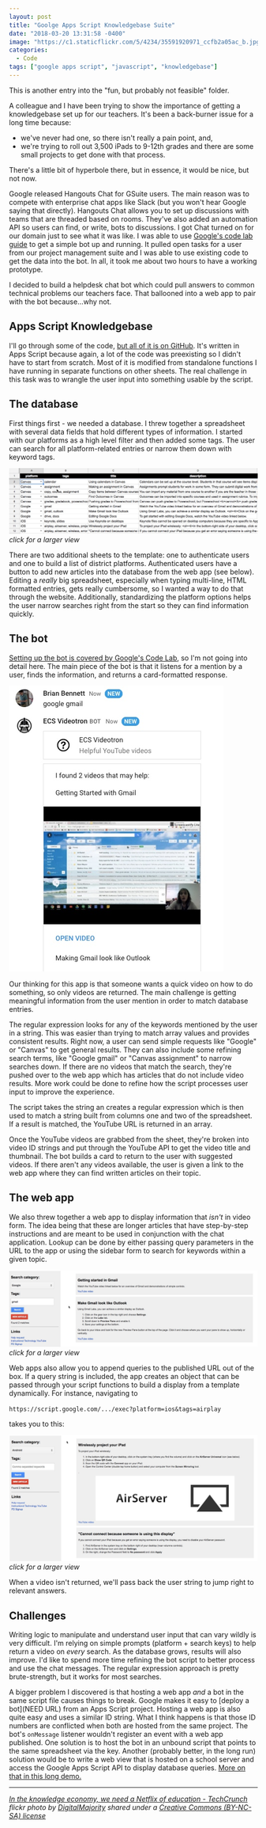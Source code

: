 ```yaml
---
layout: post
title: "Goolge Apps Script Knowledgebase Suite"
date: "2018-03-20 13:31:58 -0400"
image: "https://c1.staticflickr.com/5/4234/35591920971_ccfb2a05ac_b.jpg"
categories:
  - Code
tags: ["google apps script", "javascript", "knowledgebase"]
---
```

This is another entry into the "fun, but probably not feasible" folder.

A colleague and I have been trying to show the importance of getting a knowledgebase set up for our teachers. It's been a back-burner issue for a long time because:

- we've never had one, so there isn't really a pain point, and,
- we're trying to roll out 3,500 iPads to 9-12th grades and there are some small projects to get done with that process.

There's a little bit of hyperbole there, but in essence, it would be nice, but not now.

Google released Hangouts Chat for GSuite users. The main reason was to compete with enterprise chat apps like Slack (but you won't hear Google saying that directly). Hangouts Chat allows you to set up discussions with teams that are threaded based on rooms. They've also added an automation API so users can find, or write, bots to discussions. I got Chat turned on for our domain just to see what it was like. I was able to use [Google's code lab guide](https://codelabs.developers.google.com/codelabs/chatbase/index.html#0) to get a simple bot up and running. It pulled open tasks for a user from our project management suite and I was able to use existing code to get the data into the bot. In all, it took me about two hours to have a working prototype.

I decided to build a helpdesk chat bot which could pull answers to common technical problems our teachers face. That ballooned into a web app to pair with the bot because...why not.

## Apps Script Knowledgebase

I'll go through some of the code, [but all of it is on GitHub](https://github.com/bennettscience/apps-script-knowledgebase). It's written in Apps Script because again, a lot of the code was preexisting so I didn't have to start from scratch. Most of it is modified from standalone functions I have running in separate functions on other sheets. The real challenge in this task was to wrangle the user input into something usable by the script.

## The database

First things first - we needed a database. I threw together a spreadsheet with several data fields that hold different types of information. I started with our platforms as a high level filter and then added some tags. The user can search for all platform-related entries or narrow them down with keyword tags.

[![Screenshot of the database sheet](/assets/img/dbss.jpg)](/assets/img/dbss.jpg)
_click for a larger view_

There are two additional sheets to the template: one to authenticate users and one to build a list of district platforms. Authenticated users have a button to add new articles into the database from the web app (see below). Editing a _really_ big spreadsheet, especially when typing multi-line, HTML formatted entries, gets really cumbersome, so I wanted a way to do that through the website. Additionally, standardizing the platform options helps the user narrow searches right from the start so they can find information quickly.

## The bot

[Setting up the bot is covered by Google's Code Lab](https://codelabs.developers.google.com/codelabs/chat-apps-script/#0), so I'm not going into detail here. The main piece of the bot is that it listens for a mention by a user, finds the information, and returns a card-formatted response.

![Screenshot of a card returned to a user's question](/assets/img/videocard.jpg)

Our thinking for this app is that someone wants a quick video on how to do something, so only videos are returned. The main challenge is getting meaningful information from the user mention in order to match database entries.

<script src="https://gist.github.com/bennettscience/798cf726cd73eca206e9a45a09693ad1.js"></script>

The regular expression looks for any of the keywords mentioned by the user in a string. This was easier than trying to match array values and provides consistent results. Right now, a user can send simple requests like "Google" or "Canvas" to get general results. They can also include some refining search terms, like "Google gmail" or "Canvas assignment" to narrow searches down. If there are no videos that match the search, they're pushed over to the web app which has articles that do not include video results. More work could be done to refine how the script processes user input to improve the experience.

The script takes the string an creates a regular expression which is then used to match a string built from columns one and two of the spreadsheet. If a result is matched, the YouTube URL is returned in an array.

Once the YouTube videos are grabbed from the sheet, they're broken into video ID strings and put through the YouTube API to get the video title and thumbnail. The bot builds a card to return to the user with suggested videos. If there aren't any videos available, the user is given a link to the web app where they can find written articles on their topic.

## The web app

We also threw together a web app to display information that _isn't_ in video form. The idea being that these are longer articles that have step-by-step instructions and are meant to be used in conjunction with the chat application. Lookup can be done by either passing query parameters in the URL to the app or using the sidebar form to search for keywords within a given topic.

[![Web app view of the knowledgebase](/assets/img/webapp.jpg)](/assets/img/webapp.jpg)
_click for a larger view_

Web apps also allow you to append queries to the published URL out of the box. If a query string is included, the app creates an object that can be passed through your script functions to build a display from a template dynamically. For instance, navigating to

`https://script.google.com/.../exec?platform=ios&tags=airplay`

takes you to this:

[![Web app loaded from a URL parameter string](/assets/img/webapp2.jpg)](/assets/img/webapp2.jpg)
_click for a larger view_

When a video isn't returned, we'll pass back the user string to jump right to relevant answers.

## Challenges

Writing logic to manipulate and understand user input that can vary wildly is very difficult. I'm relying on simple prompts (platform + search keys) to help return a video on _every_ search. As the database grows, results will also improve. I'd like to spend more time refining the bot script to better process and use the chat messages. The regular expression approach is pretty brute-strength, but it works for most searches.

A bigger problem I discovered is that hosting a web app _and_ a bot in the same script file causes things to break. Google makes it easy to [deploy a bot](NEED URL) from an Apps Script project. Hosting a web app is also quite easy and uses a similar ID string. What I think happens is that those ID numbers are conflicted when both are hosted from the same project. The bot's `onMessage` listener wouldn't register an event with a web app published. One solution is to host the bot in an unbound script that points to the same spreadsheet via the key. Another (probably better, in the long run) solution would be to write a web view that is hosted on a school server and access the Google Apps Script API to display database queries. [More on that in this long demo.](https://stackoverflow.com/a/49114086/2278429)

---

_[In the knowledge economy, we need a Netflix of education - TechCrunch](https://flickr.com/photos/140768947@N06/35591920971 "In the knowledge economy, we need a Netflix of education - TechCrunch") flickr photo by [DigitalMajority](https://flickr.com/people/140768947@N06) shared under a [Creative Commons (BY-NC-SA) license](https://creativecommons.org/licenses/by-nc-sa/2.0/)_
